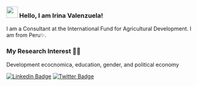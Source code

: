 ### <img src="https://media.giphy.com/media/hvRJCLFzcasrR4ia7z/giphy.gif" width="30px"> Hello, I am Irina Valenzuela!

I am a Consultant at the International Fund for Agricultural Development. I am from Peru✨.

### My Research Interest 👨‍💻

Development ecocnomica, education, gender, and political economy

<!-- BLOG-POST-LIST:START 
- [What I have learned by working remotely in this pandemic period](https://dev.to/diogorodrigues/what-i-have-learned-by-working-remotely-in-this-pandemic-period-2ehm) -->

<!-- BLOG-POST-LIST:END -->


[![Linkedin Badge](https://img.shields.io/badge/-LinkedIn-blue?style=flat-square&logo=Linkedin&logoColor=white&link=https://www.linkedin.com/in/harshkumarkhatri/)](https://www.linkedin.com/in/irinavalenzuela/)  [![Twitter Badge](https://img.shields.io/badge/-Twitter-1ca0f1?style=flat-square&labelColor=1ca0f1&logo=twitter&logoColor=white&link=https://twitter.com/_diogorodrigues)](https://twitter.com/irinaestelavr)


